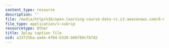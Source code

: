```yaml
---
content_type: resource
description: ''
file: /media/https%3A/open-learning-course-data-rc.s3.amazonaws.com/6-00sc-introduction-to-computer-science-and-programming-spring-2011/a33725baaa4e4f04b328b06f89cfb7d2_B8is52oxHBw.srt
file_type: application/x-subrip
resourcetype: Other
title: 3play caption file
uid: a33725ba-aa4e-4f04-b328-b06f89cfb7d2
---
```

